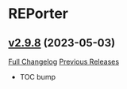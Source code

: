 # REPorter

## [v2.9.8](https://github.com/AcidWeb/REPorter/tree/v2.9.8) (2023-05-03)
[Full Changelog](https://github.com/AcidWeb/REPorter/compare/v2.9.7...v2.9.8) [Previous Releases](https://github.com/AcidWeb/REPorter/releases)

- TOC bump  
